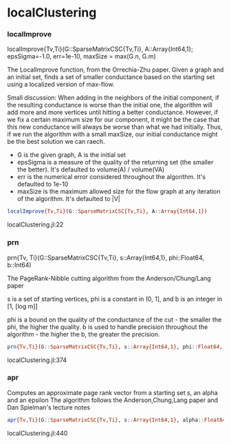 # localClustering
### localImprove
localImprove{Tv,Ti}(G::SparseMatrixCSC{Tv,Ti}, A::Array{Int64,1}; epsSigma=-1.0, err=1e-10, maxSize = max(G.n, G.m)

The LocalImprove function, from the Orrechia-Zhu paper. Given a graph and an initial set, finds a set of smaller conductance based on the starting set using a localized version of max-flow.

Small discussion: When adding in the neighbors of the initial component, if the resulting  conductance is worse than the initial one,  the algorithm will add more and more vertices until hitting a better conductance. However, if we fix a certain  maximum size for our component,  it might be the case that this new conductance will always be worse than what we had initially. Thus, if we run the algorithm with a small maxSize,  our initial conductance might be the best solution we can raech.

  * G is the given graph, A is the initial set 
  * epsSigma is a measure of the quality of the returning set (the smaller the better). It's defaulted to volume(A) / volume(VA)
  * err is the numerical error considered throughout the algorithm. It's defaulted to 1e-10
  * maxSize is the maximum allowed size for the flow graph at any iteration of the algorithm. It's defaulted to |V|


```julia
localImprove{Tv,Ti}(G::SparseMatrixCSC{Tv,Ti}, A::Array{Int64,1})
```

localClustering.jl:22



### prn
prn{Tv, Ti}(G::SparseMatrixCSC{Tv,Ti}, s::Array{Int64,1}, phi::Float64, b::Int64)

The PageRank-Nibble cutting algorithm from the Anderson/Chung/Lang paper

s is a set of starting vertices, phi is a constant in (0, 1], and b is an integer in [1, [log m]]

phi is a bound on the quality of the conductance of the cut - the smaller the phi, the higher the quality.  b is used to handle precision throughout the algorithm - the higher the b, the greater the precision.


```julia
prn{Tv,Ti}(G::SparseMatrixCSC{Tv,Ti}, s::Array{Int64,1}, phi::Float64, b::Int64)
```

localClustering.jl:374



### apr
Computes an approximate page rank vector from a starting set s, an alpha and an epsilon The algorithm follows the Anderson,Chung,Lang paper and Dan Spielman's lecture notes


```julia
apr{Tv,Ti}(G::SparseMatrixCSC{Tv,Ti}, s::Array{Int64,1}, alpha::Float64, eps::Float64)
```

localClustering.jl:440




